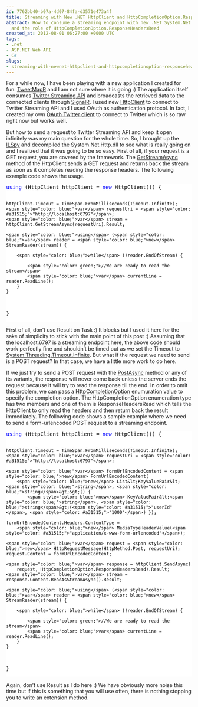 ```yaml
---
id: 7762bb40-b07a-4d07-84fa-d3571e473a4f
title: Streaming with New .NET HttpClient and HttpCompletionOption.ResponseHeadersRead
abstract: How to consume a streaming endpoint with new .NET System.Net.Http.HttpClient
  and the role of HttpCompletionOption.ResponseHeadersRead
created_at: 2012-08-01 06:27:00 +0000 UTC
tags:
- .net
- ASP.NET Web API
- C#
slugs:
- streaming-with-newnet-httpclient-and-httpcompletionoption-responseheadersread
---
```


<p>For a while now, I have been playing with a new application I created for fun: <a title="http://www.tweetmapr.net/" href="http://www.tweetmapr.net/">TweetMapR</a> and I am not sure where it is going :) The application itself consumes <a title="https://dev.twitter.com/docs/streaming-apis" href="https://dev.twitter.com/docs/streaming-apis">Twitter Streaming API</a> and broadcasts the retrieved data to the connected clients through <a title="https://github.com/SignalR/SignalR" href="https://github.com/SignalR/SignalR">SignalR</a>. I used new <a title="http://msdn.microsoft.com/en-us/library/system.net.http.httpclient(v=vs.110)" href="http://msdn.microsoft.com/en-us/library/system.net.http.httpclient(v=vs.110)">HttpClient</a> to connect to Twitter Streaming API and I used OAuth as authentication protocol. In fact, I created my own <a title="https://github.com/WebAPIDoodle/TwitterDoodle" href="https://github.com/WebAPIDoodle/TwitterDoodle">OAuth Twitter client</a> to connect to Twitter which is so raw right now but works well.</p>
<p>But how to send a request to Twitter Streaming API and keep it open infinitely was my main question for the whole time. So, I brought up the <a title="http://wiki.sharpdevelop.net/ILSpy.ashx" href="http://wiki.sharpdevelop.net/ILSpy.ashx">ILSpy</a> and decompiled the System.Net.Http.dll to see what is really going on and I realized that it was going to be so easy. First of all, if your request is a GET request, you are covered by the framework. The <a title="http://msdn.microsoft.com/en-us/library/hh551756(v=vs.110)" href="http://msdn.microsoft.com/en-us/library/hh551756(v=vs.110)">GetStreamAsync</a> method of the HttpClient sends a GET request and returns back the stream as soon as it completes reading the response headers. The following example code shows the usage.</p>
<div class="code-wrapper border-shadow-1">
<div style="background-color: white; color: black;">
<pre><span style="color: blue;">using</span> (HttpClient httpClient = <span style="color: blue;">new</span> HttpClient()) {

    httpClient.Timeout = TimeSpan.FromMilliseconds(Timeout.Infinite);
    <span style="color: blue;">var</span> requestUri = <span style="color: #a31515;">"http://localhost:6797"</span>;
    <span style="color: blue;">var</span> stream = httpClient.GetStreamAsync(requestUri).Result;

    <span style="color: blue;">using</span> (<span style="color: blue;">var</span> reader = <span style="color: blue;">new</span> StreamReader(stream)) {

        <span style="color: blue;">while</span> (!reader.EndOfStream) { 

            <span style="color: green;">//We are ready to read the stream</span>
            <span style="color: blue;">var</span> currentLine = reader.ReadLine();
        }
    }
}</pre>
</div>
</div>
<p>First of all, don&rsquo;t use Result on Task :) It blocks but I used it here for the sake of simplicity to stick with the main point of this post :) Assuming that the localhost:6797 is a streaming endpoint here, the above code should work perfectly fine and shouldn&rsquo;t be timed out as we set the Timeout to <a title="http://msdn.microsoft.com/en-us/library/system.threading.timeout.infinite.aspx" href="http://msdn.microsoft.com/en-us/library/system.threading.timeout.infinite.aspx">System.Threading.Timeout.Infinite</a>. But what if the request we need to send is a POST request? In that case, we have a little more work to do here.</p>
<p>If we just try to send a POST request with the&nbsp;<a title="http://msdn.microsoft.com/en-us/library/hh138245(v=vs.110)" href="http://msdn.microsoft.com/en-us/library/hh138245(v=vs.110)">PostAsync</a> method or any of its variants, the response will never come back unless the server ends the request because it will try to read the response till the end. In order to omit this problem, we can pass a <a title="http://msdn.microsoft.com/en-us/library/system.net.http.httpcompletionoption(v=vs.110).aspx" href="http://msdn.microsoft.com/en-us/library/system.net.http.httpcompletionoption(v=vs.110).aspx">HttpCompletionOption</a> enumuration value to specify the completion option. The HttpCompletionOption enumeration type has two members and one of them is ResponseHeadersRead which tells the HttpClient to only read the headers and then return back the result immediately. The following code shows a sample example where we need to send a form-urlencoded POST request to a streaming endpoint.</p>
<div class="code-wrapper border-shadow-1">
<div style="background-color: white; color: black;">
<pre><span style="color: blue;">using</span> (HttpClient httpClient = <span style="color: blue;">new</span> HttpClient()) {

    httpClient.Timeout = TimeSpan.FromMilliseconds(Timeout.Infinite);
    <span style="color: blue;">var</span> requestUri = <span style="color: #a31515;">"http://localhost:6797"</span>;

    <span style="color: blue;">var</span> formUrlEncodedContent = <span style="color: blue;">new</span> FormUrlEncodedContent(
        <span style="color: blue;">new</span> List&lt;KeyValuePair&lt;<span style="color: blue;">string</span>, <span style="color: blue;">string</span>&gt;&gt;() { 
            <span style="color: blue;">new</span> KeyValuePair&lt;<span style="color: blue;">string</span>, <span style="color: blue;">string</span>&gt;(<span style="color: #a31515;">"userId"</span>, <span style="color: #a31515;">"1000"</span>) });

    formUrlEncodedContent.Headers.ContentType = 
        <span style="color: blue;">new</span> MediaTypeHeaderValue(<span style="color: #a31515;">"application/x-www-form-urlencoded"</span>);

    <span style="color: blue;">var</span> request = <span style="color: blue;">new</span> HttpRequestMessage(HttpMethod.Post, requestUri);
    request.Content = formUrlEncodedContent;

    <span style="color: blue;">var</span> response = httpClient.SendAsync(
        request, HttpCompletionOption.ResponseHeadersRead).Result;
    <span style="color: blue;">var</span> stream = response.Content.ReadAsStreamAsync().Result;

    <span style="color: blue;">using</span> (<span style="color: blue;">var</span> reader = <span style="color: blue;">new</span> StreamReader(stream)) {

        <span style="color: blue;">while</span> (!reader.EndOfStream) { 

            <span style="color: green;">//We are ready to read the stream</span>
            <span style="color: blue;">var</span> currentLine = reader.ReadLine();
        }
    }
}</pre>
</div>
</div>
<p>Again, don&rsquo;t use Result as I do here :) We have obviously more noise this time but if this is something that you will use often, there is nothing stopping you to write an extension method.</p>
